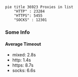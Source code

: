 
```mermaid
pie title 36923 Proxies in list
    "HTTP" : 23284
    "HTTPS": 5455
    "SOCKS" : 12301
```

### Some Info
#### Average Timeout

- mixed: 2.8s
- http: 1.4s
- https: 8.7s
- socks: 6.6s